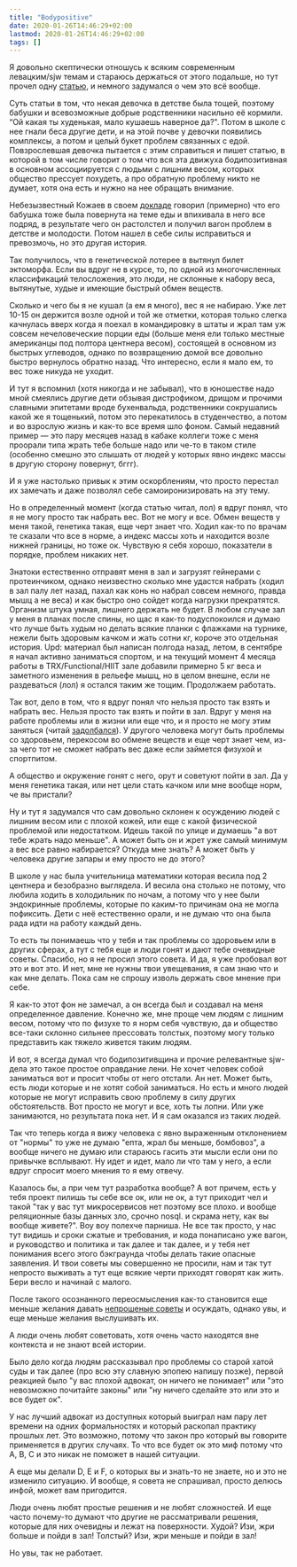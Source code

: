 ```yaml
---
title: "Bodypositive"
date: 2020-01-26T14:46:29+02:00
lastmod: 2020-01-26T14:46:29+02:00
tags: []
---
```


Я довольно скептически отношусь к всяким современным левацким/sjw темам и стараюсь держаться от этого подальше, но тут прочел одну [статью](https://knife.media/skinny-positive/), и немного задумался о чем это всё вообще.

Суть статьи в том, что некая девочка в детстве была тощей, поэтому бабушки и всевозможные добрые родственники насильно её кормили. “Ой какая ты худенькая, мало кушаешь наверное да?". Потом в школе с нее гнали беса другие дети, и на этой почве у девочки появились комплексы, а потом и целый букет проблем связанных с едой. Повзрослевшая девочка пытается с этим справиться и пишет статью, в которой в том числе говорит о том что вся эта движуха бодипозитивная в основном ассоциируется с людьми с лишним весом, которых общество прессует похудеть, а про обратную проблему никто не думает, хотя она есть и нужно на нее обращать внимание.

Небезызвестный Кожаев в своем [докладе](https://dou.ua/forums/topic/27633/) говорил (примерно) что его бабушка тоже была повернута на теме еды и впихивала в него все подряд, в результате чего он растолстел и получил вагон проблем в детстве и молодости. Потом нашел в себе силы исправиться и превозмочь, но это другая история.

Так получилось, что в генетической лотерее в вытянул билет эктоморфа. Если вы вдруг не в курсе, то, по одной из многочисленных классификаций телосложения, это люди, не склонные к набору веса, вытянутые, худые и имеющие быстрый обмен веществ. 

Сколько и чего бы я не кушал (а ем я много), вес я не набираю. Уже лет 10-15 он держится возле одной и той же отметки, которая только слегка качнулась вверх когда я поехал в командировку в штаты и жрал там уж совсем нечеловеческие порции еды (больше меня ели только местные американцы под полтора центнера весом), состоящей в основном из быстрых углеводов, однако по возвращению домой все довольно быстро вернулось обратно назад. Что интересно, если я мало ем, то вес тоже никуда не уходит.

И тут я вспомнил (хотя никогда и не забывал), что в юношестве надо мной смеялись другие дети обзывая дистрофиком, дрищом и прочими славными эпитетами вроде бухенвальда, родственники сокрушались какой же я тощенький, потом это перекатилось в студенчество, а потом и во взрослую жизнь и как-то все время шло фоном. Самый недавний пример — это пару месяцев назад в кабаке коллеги тоже с меня проорали типа жрать тебе больше надо или че-то в таком стиле (особенно смешно это слышать от людей у которых явно индекс массы в другую сторону повернут, бггг).

И я уже настолько привык к этим оскорблениям, что просто перестал их замечать и даже позволял себе самоиронизировать на эту тему. 

Но в определенный момент (когда статью читал, лол) я вдруг понял, что я не могу просто так набрать вес. Вот не могу и все. Обмен веществ у меня такой, генетика такая, еще черт знает что. Ходил как-то по врачам те сказали что все в норме, а индекс массы хоть и находится возле нижней границы, но тоже ок. Чувствую я себя хорошо, показатели в порядке, проблем никаких нет.

Знатоки естественно отправят меня в зал и загрузят гейнерами с протеинчиком, однако неизвестно сколько мне удастся набрать (ходил в зал палу лет назад, пахал как конь но набрал совсем немного, правда мышц а не веса) и как быстро оно сойдет когда нагрузки прекратятся. Организм штука умная, лишнего держать не будет. В любом случае зал у меня в планах после спины, но щас я как-то подуспокоился и думаю что лучше быть худым но делать всякие планки с флажками на турнике, нежели быть здоровым качком и жать сотни кг, короче это отдельная история. Upd: материал был написан полгода назад, летом, в сентябре я начал активно заниматься спортом, и на текущий момент 4 месяца работы в TRX/Functional/HIIT зале добавили примерно 5 кг веса и заметного изменения в рельефе мышц, но в целом внешне, если не раздеваться (лол) я остался таким же тощим. Продолжаем работать.

Так вот, дело в том, что я вдруг понял что нельзя просто так взять и набрать вес. Нельзя просто так взять и пойти в зал. Вдруг у меня на работе проблемы или в жизни или еще что, и я просто не могу этим заняться (читай [задолбался](/post/tided-and-stressed-out)). У другого человека могут быть проблемы со здоровьем, перекосом во обмене веществ и еще черт знает чем, из-за чего тот не сможет набрать вес даже если займется физухой и спортпитом.

А общество и окружение гонят с него, орут и советуют пойти в зал. Да у меня генетика такая, или нет цели стать качком или мне вообще норм, че вы пристали?

Ну и тут я задумался что сам довольно склонен к осуждению людей с лишним весом или с плохой кожей, или еще с какой физической проблемой или недостатком. Идешь такой по улице и думаешь "а вот тебе жрать надо меньше". А может быть он и жрет уже самый минимум а вес все равно набирается? Откуда мне знать? А может быть у человека другие запары и ему просто не до этого? 

В школе у нас была учительница математики которая весила под 2 центнера и безобразно выглядела. И весила она столько не потому, что любила ходить в холодильник по ночам, а потому что у нее были эндокринные проблемы, которые по каким-то причинам она не могла пофиксить. Дети с неё естественно орали, и не думаю что она была рада идти на работу каждый день.

То есть ты понимаешь что у тебя и так проблемы со здоровьем или в других сферах, а тут с тебя еще и люди гонят и дают тебе очевидные советы. Спасибо, но я не просил этого совета. И да, я уже пробовал вот это и вот это. И нет, мне не нужны твои увещевания, я сам знаю что и как мне делать. Пока сам не спрошу изволь держать свое мнение при себе.

Я как-то этот фон не замечал, а он всегда был и создавал на меня определенное давление. Конечно же, мне проще чем людям с лишним весом, потому что по физухе то я норм себя чувствую, да и общество все-таки склонно сильнее прессовать толстых, поэтому могу только представить как тяжело живется таким людям.

И вот, я всегда думал что бодипозитивщина и прочие релевантные sjw-дела это такое простое оправдание лени. Не хочет человек собой заниматься вот и просит чтобы от него отстали. Ан нет. Может быть, есть люди которые и не хотят собой заниматься. Но есть и много людей которые не могут исправить свою проблему в силу других обстоятельств. Вот просто не могут и все, хоть ты лопни. Или уже занимаются, но результата пока нет. И я сам оказался из таких людей. 

Так что теперь когда я вижу человека с явно выраженным отклонением от "нормы" то уже не думаю "епта, жрал бы меньше, бомбовоз", а вообще ничего не думаю или стараюсь гасить эти мысли если они по привычке всплывают. Ну идет и идет, мало ли что там у него, а если вдруг спросит моего мнения то я ему отвечу.

Казалось бы, а при чем тут разработка вообще? А вот причем, есть у тебя проект пилишь ты себе все ок, или не ок, а тут приходит чел и такой "так у вас тут микросервисов нет поэтому все плохо. и вообще реляционные базы данных зло, срочно nosql. и скрама нету, как вы вообще живете?". Воу воу полехче парниша. Не все так просто, у нас тут видишь и сроки сжатые и требования, и кода понаписано уже вагон, и руководство и политика и так далее и так далее, и у тебя нет понимания всего этого бэкграунда чтобы делать такие опасные заявления. И твои советы мы совершенно не просили, нам и так тут непросто выживать а тут еще всякие черти приходят говорят как жить. Бери весло и начинай с малого.

После такого осознанного переосмысления как-то становится еще меньше желания давать [непрошеные советы](/post/unsolicited-advice) и осуждать, однако увы, и еще меньше желания выслушивать их.

А люди очень любят советовать, хотя очень часто находятся вне контекста и не знают всей истории.

Было дело когда людям рассказывал про проблемы со старой хатой суды и так далее (про всю эту славную эпопею напишу позже), первой реакцией было "у вас плохой адвокат, он ничего не понимает" или "это невозможно почитайте законы" или "ну ничего сделайте это или это и все будет ок".

У нас лучший адвокат из доступных который выиграл нам пару лет времени на одних формальностях и который раскопал практику прошлых лет. Это возможно, потому что закон про который вы говорите применяется в других случаях. То что все будет ок это миф потому что A, B, C и это никак не поможет в нашей ситуации. 

А еще мы делали D, E и F, о которых вы и знать-то не знаете, но и это не изменило ситуацию. И вообще, я совета не спрашивал, просто делюсь инфой, может вам пригодится.

Люди очень любят простые решения и не любят сложностей. И еще часто почему-то думают что другие не рассматривали решения, которые для них очевидны и лежат на поверхности. Худой? Изи, жри больше и пойди в зал! Толстый? Изи, жри меньше и пойди в зал! 

Но увы, так не работает.
